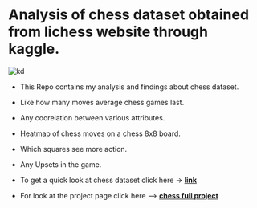 # Analysis of chess dataset obtained from lichess website through kaggle.
![kd](https://images.chesscomfiles.com/uploads/v1/article/17623.87bb05cd.668x375o.47d81802f1eb@2x.jpeg)

* This Repo contains my analysis and findings about chess dataset.
* Like how many moves average chess games last.
* Any coorelation between various attributes.
* Heatmap of chess moves on a chess 8x8 board.
* Which squares see more action.
* Any Upsets in the game.

* To get a quick look at chess dataset click here -> [**link**](https://shadab4150.github.io/chess-EDA-lichess-/chessprofilereport.html)

* For look at the project page click here --> [**chess full project**](https://shadab4150.github.io/chess-EDA-lichess-/chess_EDAfinal.html)
